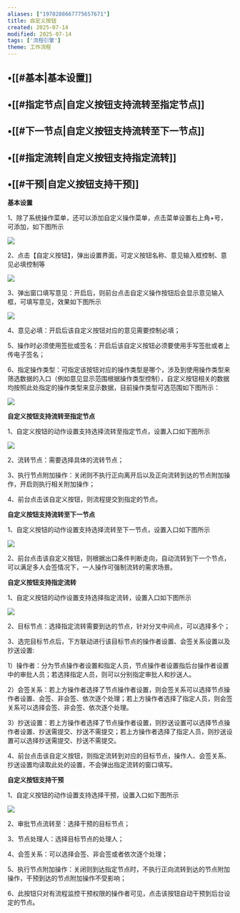 ```yaml
---
aliases: ["1970288667775657671"]
title: 自定义按钮
created: 2025-07-14
modified: 2025-07-14
tags: ['流程引擎']
theme: 工作流程
---
```


## •[[#基本|基本设置]]

## •[[#指定节点|自定义按钮支持流转至指定节点]]

## •[[#下一节点|自定义按钮支持流转至下一节点]]

## •[[#指定流转|自定义按钮支持指定流转]]

## •[[#干预|自定义按钮支持干预]]

**基本设置**

1、除了系统操作菜单，还可以添加自定义操作菜单，点击菜单设置右上角+号，可添加，如下图所示

![](7929705bbc0f2d57842f165024f211ea.jpg)

2、点击【自定义按钮】，弹出设置界面，可定义按钮名称、意见输入框控制、意见必填控制等

![](f96b166e07a63e2d3a850454da206cb6.jpg)

3、弹出窗口填写意见：开启后，则前台点击自定义操作按钮后会显示意见输入框，可填写意见，效果如下图所示

![](34457b2c67032561674be530d7434c3a.jpg)

4、意见必填：开启后该自定义按钮对应的意见需要控制必填；

5、操作时必须使用签批或签名：开启后该自定义按钮必须要使用手写签批或者上传电子签名；

6、指定操作类型：可指定该按钮对应的操作类型是哪个，涉及到使用操作类型来筛选数据的入口（例如意见显示范围根据操作类型控制），自定义按钮相关的数据均按照此处指定的操作类型来显示数据，目前操作类型可选范围如下图所示：

![](a38e70616e0b99a548739450dc6b3c70.jpg)

**自定义按钮支持流转至指定节点**

1、自定义按钮的动作设置支持选择流转至指定节点，设置入口如下图所示

![](b4fcf2a69e2838591f5fef06c3e4cf32.jpg)

2、流转节点：需要选择具体的流转节点；

3、执行节点附加操作：关闭则不执行正向离开后以及正向流转到达的节点附加操作，开启则执行相关附加操作；

4、前台点击该自定义按钮，则流程提交到指定的节点。

**自定义按钮支持流转至下一节点**

1、自定义按钮的动作设置支持选择流转至下一节点，设置入口如下图所示

![](d4a8c9fe8c7c881ad3f3c1b1d38cabb8.jpg)

2、前台点击该自定义按钮，则根据出口条件判断走向，自动流转到下一个节点，可以满足多人会签情况下，一人操作可强制流转的需求场景。

**自定义按钮支持指定流转**

1、自定义按钮的动作设置支持选择指定流转，设置入口如下图所示

![](eef36937455f0912b4cfd1d34d181845.jpg)

2、目标节点：选择指定流转需要到达的节点，针对分叉中间点，可以选择多个；

3、选完目标节点后，下方联动进行该目标节点的操作者设置、会签关系设置以及抄送设置:

1）操作者：分为节点操作者设置和指定人员，节点操作者设置指后台操作者设置中的审批人员；若选择指定人员，则可以分别指定审批人和抄送人。

2）会签关系：若上方操作者选择了节点操作者设置，则会签关系可以选择节点操作者设置、会签、非会签、依次逐个处理；若上方操作者选择了指定人员，则会签关系可以选择会签、非会签、依次逐个处理。

3）抄送设置：若上方操作者选择了节点操作者设置，则抄送设置可以选择节点操作者设置、抄送需提交、抄送不需提交；若上方操作者选择了指定人员，则抄送设置可以选择抄送需提交、抄送不需提交。

4、前台点击该自定义按钮，则指定流转到对应的目标节点，操作人、会签关系、抄送设置均读取此处的设置，不会弹出指定流转的窗口填写。

**自定义按钮支持干预**

1、自定义按钮的动作设置支持选择干预，设置入口如下图所示

![](1a845287fa6c706884c34829bfa99c9d.jpg)

2、审批节点流转至：选择干预的目标节点；

3、节点处理人：选择目标节点的处理人；

4、会签关系：可以选择会签、非会签或者依次逐个处理；

5、执行节点附加操作：关闭则到达指定节点时，不执行正向流转到达的节点附加操作，干预到达的节点附加操作不受影响；

6、此按钮只对有流程监控干预权限的操作者可见，点击该按钮自动干预到后台设定的节点。